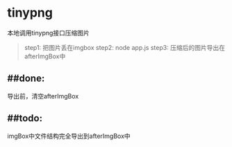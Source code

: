 # tinypng
本地调用tinypng接口压缩图片


> step1: 把图片丢在imgbox
> step2: node app.js
> step3: 压缩后的图片导出在afterImgBox中

##done:
-------------------
导出前，清空afterImgBox


##todo:
------------------
imgBox中文件结构完全导出到afterImgBox中
